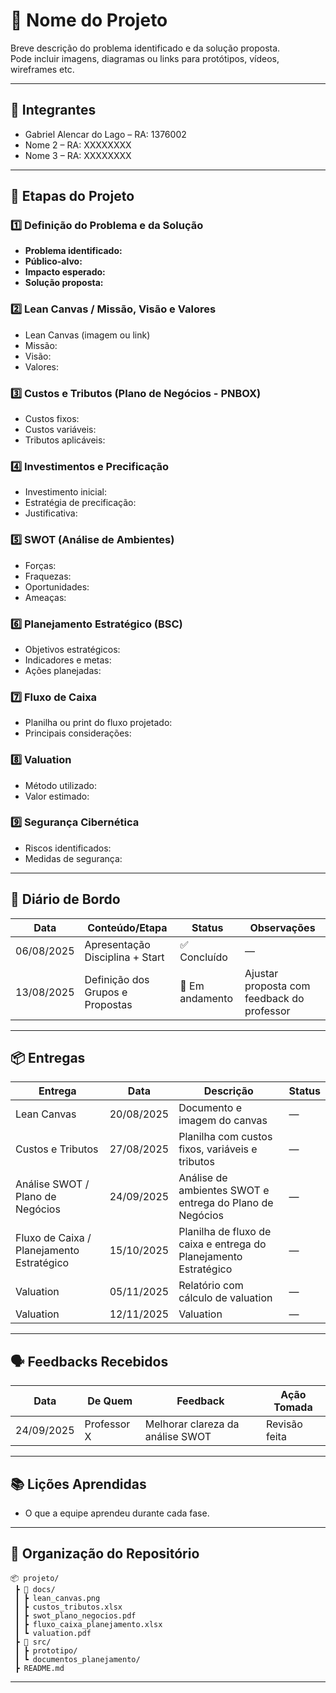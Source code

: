 # 📌 Nome do Projeto

Breve descrição do problema identificado e da solução proposta.  
Pode incluir imagens, diagramas ou links para protótipos, vídeos, wireframes etc.

---

## 👥 Integrantes

- Gabriel Alencar do Lago – RA: 1376002  
- Nome 2 – RA: XXXXXXXX  
- Nome 3 – RA: XXXXXXXX  

---

## 🧭 Etapas do Projeto

### 1️⃣ Definição do Problema e da Solução
- **Problema identificado:**  
- **Público-alvo:**  
- **Impacto esperado:**  
- **Solução proposta:**  

### 2️⃣ Lean Canvas / Missão, Visão e Valores
- Lean Canvas (imagem ou link)  
- Missão:  
- Visão:  
- Valores:  

### 3️⃣ Custos e Tributos (Plano de Negócios - PNBOX)
- Custos fixos:  
- Custos variáveis:  
- Tributos aplicáveis:  

### 4️⃣ Investimentos e Precificação
- Investimento inicial:  
- Estratégia de precificação:  
- Justificativa:  

### 5️⃣ SWOT (Análise de Ambientes)
- Forças:  
- Fraquezas:  
- Oportunidades:  
- Ameaças:  

### 6️⃣ Planejamento Estratégico (BSC)
- Objetivos estratégicos:  
- Indicadores e metas:  
- Ações planejadas:  

### 7️⃣ Fluxo de Caixa
- Planilha ou print do fluxo projetado:  
- Principais considerações:  

### 8️⃣ Valuation
- Método utilizado:  
- Valor estimado:  

### 9️⃣ Segurança Cibernética
- Riscos identificados:  
- Medidas de segurança:  

---

## 📅 Diário de Bordo

| Data       | Conteúdo/Etapa                     | Status     | Observações |
|------------|------------------------------------|------------|-------------|
| 06/08/2025 | Apresentação Disciplina + Start    | ✅ Concluído | — |
| 13/08/2025 | Definição dos Grupos e Propostas   | 🚧 Em andamento | Ajustar proposta com feedback do professor |

---

## 📦 Entregas

| Entrega                                | Data       | Descrição                                                         | Status |
|----------------------------------------|------------|-------------------------------------------------------------------|--------|
| Lean Canvas                            | 20/08/2025 | Documento e imagem do canvas                                      | —      |
| Custos e Tributos                      | 27/08/2025 | Planilha com custos fixos, variáveis e tributos                   | —      |
| Análise SWOT / Plano de Negócios       | 24/09/2025 | Análise de ambientes SWOT e entrega do Plano de Negócios          | —      |
| Fluxo de Caixa / Planejamento Estratégico | 15/10/2025 | Planilha de fluxo de caixa e entrega do Planejamento Estratégico  | —      |
| Valuation                              | 05/11/2025 | Relatório com cálculo de valuation                                | —      |
| Valuation      | 12/11/2025 | Valuation | —      |

---

## 🗣️ Feedbacks Recebidos

| Data       | De Quem     | Feedback                                                        | Ação Tomada |
|------------|-------------|----------------------------------------------------------------|-------------|
| 24/09/2025 | Professor X | Melhorar clareza da análise SWOT                                | Revisão feita |

---

## 📚 Lições Aprendidas
- O que a equipe aprendeu durante cada fase.  

---

## 📁 Organização do Repositório

```
📦 projeto/
 ┣ 📂 docs/
 ┃ ┣ lean_canvas.png
 ┃ ┣ custos_tributos.xlsx
 ┃ ┣ swot_plano_negocios.pdf
 ┃ ┣ fluxo_caixa_planejamento.xlsx
 ┃ ┗ valuation.pdf
 ┣ 📂 src/
 ┃ ┣ prototipo/
 ┃ ┗ documentos_planejamento/
 ┣ README.md
```

---
